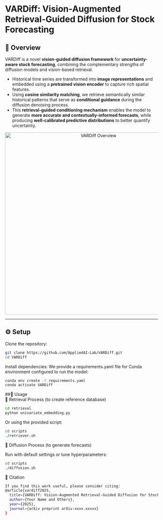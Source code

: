 # **VARDiff: Vision-Augmented Retrieval-Guided Diffusion for Stock Forecasting**

## 📌 Overview
VARDiff is a novel **vision-guided diffusion framework** for **uncertainty-aware stock forecasting**, combining the complementary strengths of diffusion models and vision-based retrieval.

- Historical time series are transformed into **image representations** and embedded using a **pretrained vision encoder** to capture rich spatial features.  
- Using **cosine similarity matching**, we retrieve semantically similar historical patterns that serve as **conditional guidance** during the diffusion denoising process.  
- This **retrieval-guided conditioning mechanism** enables the model to generate **more accurate and contextually-informed forecasts**, while producing **well-calibrated predictive distributions** to better quantify uncertainty.  

<p align="center">
  <img src="visual/overview.png" alt="VARDiff Overview" width="600">
</p>

---

## ⚙️ Setup

Clone the repository:
```bash
git clone https://github.com/AppliedAI-Lab/VARDiff.git
cd VARDiff
```
Install dependencies:
We provide a requirements.yaml file for Conda environment configured to run the model:
```bash
conda env create -f requirements.yaml
conda activate VARDiff
```

##🚀 Usage  
🔹 Retrieval Process (to create reference database)
```bash
cd retrieval
python univariate_embedding.py
```
Or using the provided script:
```bash
cd scripts
./retriever.sh
```
🔹 Diffusion Process (to generate forecasts)

Run with default settings or tune hyperparameters:
```bash
cd scripts
./diffusion.sh
```
📖 Citation
```bash
If you find this work useful, please consider citing:
@article{vardiff2025,
  title={VARDiff: Vision-Augmented Retrieval-Guided Diffusion for Stock Forecasting},
  author={Your Name and Others},
  year={2025},
  journal={arXiv preprint arXiv:xxxx.xxxxx}
}
```


